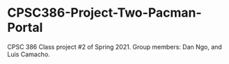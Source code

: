 # CPSC386-Project-Two-Pacman-Portal
CPSC 386 Class project  #2 of Spring 2021. Group members: Dan Ngo, and Luis Camacho.
